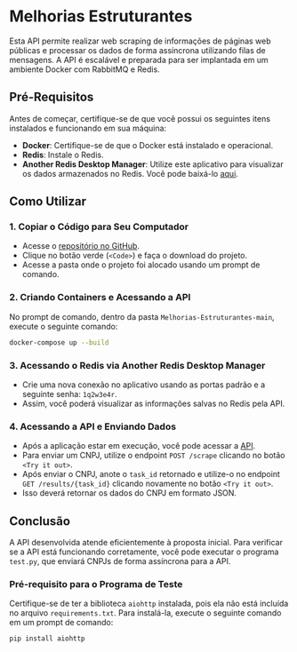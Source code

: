 
# Melhorias Estruturantes

Esta API permite realizar web scraping de informações de páginas web públicas e processar os dados de forma assíncrona utilizando filas de mensagens. A API é escalável e preparada para ser implantada em um ambiente Docker com RabbitMQ e Redis.

## Pré-Requisitos

Antes de começar, certifique-se de que você possui os seguintes itens instalados e funcionando em sua máquina:

- **Docker**: Certifique-se de que o Docker está instalado e operacional.
- **Redis**: Instale o Redis.
- **Another Redis Desktop Manager**: Utilize este aplicativo para visualizar os dados armazenados no Redis. Você pode baixá-lo [aqui](https://github.com/qishibo/AnotherRedisDesktopManager/releases).

## Como Utilizar

### 1. Copiar o Código para Seu Computador

- Acesse o [repositório no GitHub](https://github.com/GabrielMontesdiocaRodrigues/Melhorias-Estruturantes).
- Clique no botão verde (`<Code>`) e faça o download do projeto.
- Acesse a pasta onde o projeto foi alocado usando um prompt de comando.

### 2. Criando Containers e Acessando a API

No prompt de comando, dentro da pasta `Melhorias-Estruturantes-main`, execute o seguinte comando:

```bash
docker-compose up --build
```

### 3. Acessando o Redis via Another Redis Desktop Manager

- Crie uma nova conexão no aplicativo usando as portas padrão e a seguinte senha: `1q2w3e4r`.
- Assim, você poderá visualizar as informações salvas no Redis pela API.

### 4. Acessando a API e Enviando Dados

- Após a aplicação estar em execução, você pode acessar a [API](http://localhost:8000/docs).
- Para enviar um CNPJ, utilize o endpoint `POST /scrape` clicando no botão `<Try it out>`.
- Após enviar o CNPJ, anote o `task_id` retornado e utilize-o no endpoint `GET /results/{task_id}` clicando novamente no botão `<Try it out>`.
- Isso deverá retornar os dados do CNPJ em formato JSON.

## Conclusão

A API desenvolvida atende eficientemente à proposta inicial. Para verificar se a API está funcionando corretamente, você pode executar o programa `test.py`, que enviará CNPJs de forma assíncrona para a API.

### Pré-requisito para o Programa de Teste

Certifique-se de ter a biblioteca `aiohttp` instalada, pois ela não está incluída no arquivo `requirements.txt`. Para instalá-la, execute o seguinte comando em um prompt de comando:

```bash
pip install aiohttp
```
